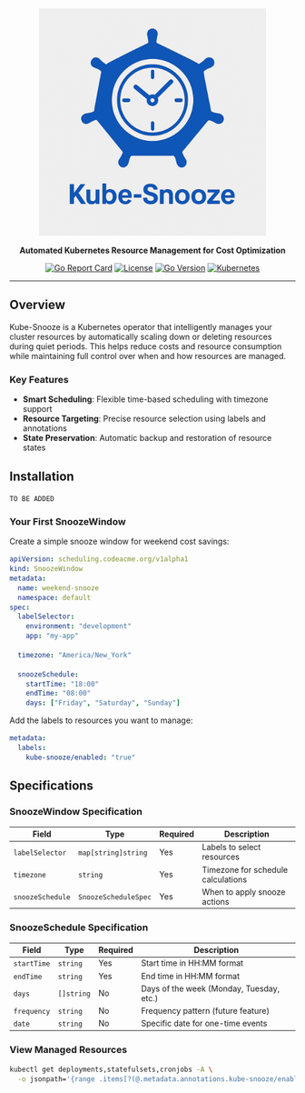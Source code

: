 <div align="center">
  <img src="logo/logo-text.png" alt="Kube-Snooze Logo" width="400"/>
  
  **Automated Kubernetes Resource Management for Cost Optimization**
  
  [![Go Report Card](https://goreportcard.com/badge/github.com/AsfandToor/kube-snooze)](https://goreportcard.com/report/github.com/AsfandToor/kube-snooze)
  [![License](https://img.shields.io/badge/License-Apache%202.0-blue.svg)](https://opensource.org/licenses/Apache-2.0)
  [![Go Version](https://img.shields.io/github/go-mod/go-version/AsfandToor/kube-snooze)](https://golang.org)
  [![Kubernetes](https://img.shields.io/badge/Kubernetes-1.28+-blue.svg)](https://kubernetes.io)
</div>

---

## Overview

Kube-Snooze is a Kubernetes operator that intelligently manages your cluster resources by automatically scaling down or deleting resources during quiet periods. This helps reduce costs and resource consumption while maintaining full control over when and how resources are managed.

### Key Features

- **Smart Scheduling**: Flexible time-based scheduling with timezone support
- **Resource Targeting**: Precise resource selection using labels and annotations
- **State Preservation**: Automatic backup and restoration of resource states

## Installation

`TO BE ADDED`

### Your First SnoozeWindow

Create a simple snooze window for weekend cost savings:

```yaml
apiVersion: scheduling.codeacme.org/v1alpha1
kind: SnoozeWindow
metadata:
  name: weekend-snooze
  namespace: default
spec:
  labelSelector:
    environment: "development"
    app: "my-app"
  
  timezone: "America/New_York"
  
  snoozeSchedule:
    startTime: "18:00"
    endTime: "08:00"
    days: ["Friday", "Saturday", "Sunday"]
```

Add the labels to resources you want to manage:

```yaml
metadata:
  labels:
    kube-snooze/enabled: "true"
```

## Specifications

### SnoozeWindow Specification

| Field | Type | Required | Description |
|-------|------|----------|-------------|
| `labelSelector` | `map[string]string` | Yes | Labels to select resources |
| `timezone` | `string` | Yes | Timezone for schedule calculations |
| `snoozeSchedule` | `SnoozeScheduleSpec` | Yes | When to apply snooze actions |

### SnoozeSchedule Specification

| Field | Type | Required | Description |
|-------|------|----------|-------------|
| `startTime` | `string` | Yes | Start time in HH:MM format |
| `endTime` | `string` | Yes | End time in HH:MM format |
| `days` | `[]string` | No | Days of the week (Monday, Tuesday, etc.) |
| `frequency` | `string` | No | Frequency pattern (future feature) |
| `date` | `string` | No | Specific date for one-time events |

<!-- ### Resource Annotations

| Annotation | Value | Description |
|------------|-------|-------------|
| `kube-snooze/enabled` | `"true"` | Enable snoozing for this resource |
| `kube-snooze/policy` | `"policy-name"` | Associate with specific policy |
| `kube-snooze/backup-full-state` | `"true"` | Backup complete resource state | -->

### View Managed Resources

```bash
kubectl get deployments,statefulsets,cronjobs -A \
  -o jsonpath='{range .items[?(@.metadata.annotations.kube-snooze/enabled=="true")]}{.kind}/{.metadata.namespace}/{.metadata.name}{"\n"}{end}'
```